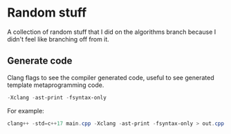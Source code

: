 # Random stuff

A collection of random stuff that I did on the algorithms branch because I didn't feel like branching off from it.

## Generate code

Clang flags to see the compiler generated code, useful to see generated template metaprogramming code.

```PowerShell
-Xclang -ast-print -fsyntax-only
```

For example:

```PowerShell
clang++ -std=c++17 main.cpp -Xclang -ast-print -fsyntax-only > out.cpp
```
